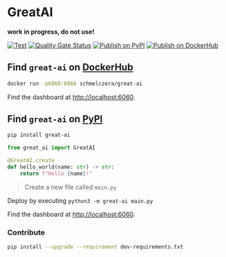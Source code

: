 # GreatAI

**work in progress, do not use!**

[![Test](https://github.com/ScoutinScience/great_ai/actions/workflows/test.yml/badge.svg)](https://github.com/ScoutinScience/great_ai/actions/workflows/check.yml) [![Quality Gate Status](https://sonar.scoutinscience.com/api/project_badges/measure?project=great-ai&metric=alert_status)](https://sonar.scoutinscience.com/dashboard?id=great-ai)  [![Publish on PyPI](https://github.com/ScoutinScience/great_ai/actions/workflows/publish.yaml/badge.svg)](https://github.com/ScoutinScience/great_ai/actions/workflows/publish.yaml) [![Publish on DockerHub](https://github.com/ScoutinScience/great_ai/actions/workflows/docker.yaml/badge.svg)](https://github.com/ScoutinScience/great_ai/actions/workflows/docker.yaml)


## Find `great-ai` on [DockerHub](https://hub.docker.com/repository/docker/schmelczera/great-ai)

```sh
docker run -p6060:6060 schmelczera/great-ai
```

Find the dashboard at [http://localhost:6060](http://localhost:6060/dashboard/).


## Find `great-ai` on [PyPI](https://pypi.org/project/great-ai/)

```sh
pip install great-ai
```

```python
from great_ai import GreatAI

@GreatAI.create
def hello_world(name: str) -> str:
    return f"Hello {name}!"
```
> Create a new file called `main.py`

Deploy by executing `python3 -m great-ai main.py`

Find the dashboard at [http://localhost:6060](http://localhost:6060/dashboard/).

### Contribute

```sh
pip install --upgrade --requirement dev-requirements.txt

```
